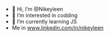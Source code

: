 - 👋 Hi, I’m @Nikeyleen
- 👀 I’m interested in codding 
- 🌱 I’m currently learning JS
- Me in www.linkedin.com/in/nikeyleen

